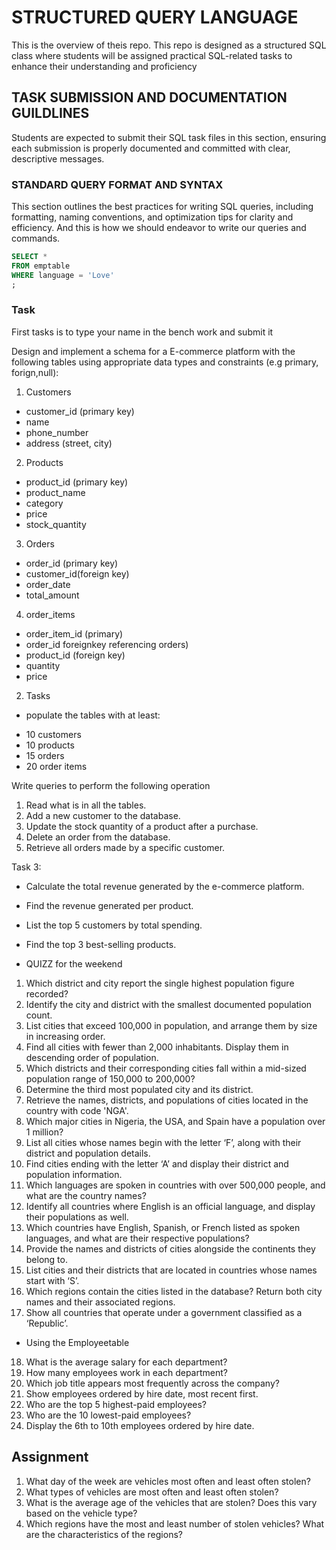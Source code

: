 # STRUCTURED QUERY LANGUAGE
This is the overview of theis repo.
This repo is designed as a structured SQL class where students will be assigned practical SQL-related tasks to enhance their understanding and proficiency

## TASK SUBMISSION AND DOCUMENTATION GUILDLINES
Students are expected to submit their SQL task files in this section, ensuring each submission is properly documented and committed with clear, descriptive messages.

### STANDARD QUERY FORMAT AND SYNTAX
This section outlines the best practices for writing SQL queries, including formatting, naming conventions, and optimization tips for clarity and efficiency.
And this is how we should endeavor to write our queries and commands.

```SQL
SELECT *
FROM emptable
WHERE language = 'Love'
;
```

### Task
First tasks is to type your name in the bench work and submit it

Design and implement a schema for a E-commerce platform with the following tables
using appropriate data types and constraints (e.g primary, forign,null):
1. Customers
- customer_id (primary key)
- name
- phone_number
- address (street, city)

2. Products
- product_id (primary key)
- product_name
- category
- price
- stock_quantity

3. Orders
- order_id (primary key)
- customer_id(foreign key)
- order_date
- total_amount

4. order_items
- order_item_id (primary)
- order_id foreignkey referencing orders)
- product_id (foreign key)
- quantity
- price

2. Tasks
* populate the tables with at least:
- 10 customers
- 10 products
- 15 orders
- 20 order items

Write queries to perform the following operation
1. Read what is in all the tables.
2. Add a new customer to the database.
3. Update the stock quantity of a product after a purchase.
4. Delete an order from the database.
5. Retrieve all orders made by a specific customer.

Task 3:
- Calculate the total revenue generated by the e-commerce platform.
- Find the revenue generated per product.
- List the top 5 customers by total spending.
- Find the top 3 best-selling products.

-  QUIZZ for the weekend
1. Which district and city report the single highest population figure recorded?
2. Identify the city and district with the smallest documented population count.
3. List cities that exceed 100,000 in population, and arrange them by size in increasing order.
4. Find all cities with fewer than 2,000 inhabitants. Display them in descending order of population.
5. Which districts and their corresponding cities fall within a mid-sized population range of 150,000 to 200,000?
6. Determine the third most populated city and its district.
7. Retrieve the names, districts, and populations of cities located in the country with code 'NGA'.
8. Which major cities in Nigeria, the USA, and Spain have a population over 1 million?
9. List all cities whose names begin with the letter ‘F’, along with their district and population details.
10. Find cities ending with the letter ‘A’ and display their district and population information.
11. Which languages are spoken in countries with over 500,000 people, and what are the country names?
12. Identify all countries where English is an official language, and display their populations as well.
13. Which countries have English, Spanish, or French listed as spoken languages, and what are their respective populations?
14. Provide the names and districts of cities alongside the continents they belong to.
15. List cities and their districts that are located in countries whose names start with ‘S’.
16. Which regions contain the cities listed in the database? Return both city names and their associated regions.
17. Show all countries that operate under a government classified as a ‘Republic’.

- Using the Employeetable
18. What is the average salary for each department?
19. How many employees work in each department?
20. Which job title appears most frequently across the company?
21. Show employees ordered by hire date, most recent first.
22. Who are the top 5 highest-paid employees?
23. Who are the 10 lowest-paid employees?
24. Display the 6th to 10th employees ordered by hire date.

## Assignment
1. What day of the week are vehicles most often and least often stolen?
2. What types of vehicles are most often and least often stolen?
3. What is the average age of the vehicles that are stolen? Does this vary based on the vehicle type?
4. Which regions have the most and least number of stolen vehicles? What are the characteristics of the regions?
